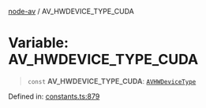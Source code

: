 [node-av](../globals.md) / AV\_HWDEVICE\_TYPE\_CUDA

# Variable: AV\_HWDEVICE\_TYPE\_CUDA

> `const` **AV\_HWDEVICE\_TYPE\_CUDA**: [`AVHWDeviceType`](../type-aliases/AVHWDeviceType.md)

Defined in: [constants.ts:879](https://github.com/seydx/av/blob/f8631fc881b394300b1479f511d55cf1c370a87f/src/constants/constants.ts#L879)
